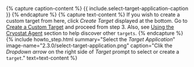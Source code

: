 {% capture caption-content %}
  {{ include.select-target-application-caption }}
{% endcapture %}
{% capture text-content %}
  If you wish to create a custom target from here, click <i>Create Target</i> displayed at the bottom. Go to <a href='#create-a-custom-target'> Create a Custom Target</a> and proceed from step 3.
  Also, see <a href='#using-the-cryostat-agent'> Using the Cryostat Agent</a> section to help discover other <code>targets</code>.
{% endcapture %}
{% include howto_step.html
  summary="Select the <i>Target Application</i>"
  image-name="2.3.0/select-target-application.png"
  caption="Clik the <i>Dropdown arrow</i> on the right side of <i>Target</i> prompt to select or create a <code>target</code>."
  text=text-content
%}
